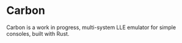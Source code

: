 # Carbon
Carbon is a work in progress, multi-system LLE emulator for simple consoles, built with Rust.